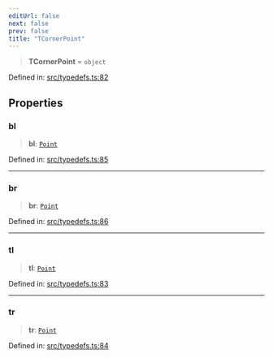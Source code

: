 ```yaml
---
editUrl: false
next: false
prev: false
title: "TCornerPoint"
---
```


> **TCornerPoint** = `object`

Defined in: [src/typedefs.ts:82](https://github.com/fabricjs/fabric.js/blob/e114448a1bce9b68a3e1bba337bc0c83a35c1aa5/src/typedefs.ts#L82)

## Properties

### bl

> **bl**: [`Point`](/api/classes/point/)

Defined in: [src/typedefs.ts:85](https://github.com/fabricjs/fabric.js/blob/e114448a1bce9b68a3e1bba337bc0c83a35c1aa5/src/typedefs.ts#L85)

***

### br

> **br**: [`Point`](/api/classes/point/)

Defined in: [src/typedefs.ts:86](https://github.com/fabricjs/fabric.js/blob/e114448a1bce9b68a3e1bba337bc0c83a35c1aa5/src/typedefs.ts#L86)

***

### tl

> **tl**: [`Point`](/api/classes/point/)

Defined in: [src/typedefs.ts:83](https://github.com/fabricjs/fabric.js/blob/e114448a1bce9b68a3e1bba337bc0c83a35c1aa5/src/typedefs.ts#L83)

***

### tr

> **tr**: [`Point`](/api/classes/point/)

Defined in: [src/typedefs.ts:84](https://github.com/fabricjs/fabric.js/blob/e114448a1bce9b68a3e1bba337bc0c83a35c1aa5/src/typedefs.ts#L84)
